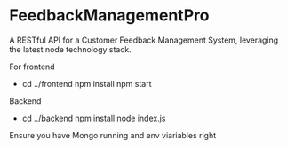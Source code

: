 # FeedbackManagementPro
 A RESTful API for a Customer Feedback Management System, leveraging the latest node technology stack.

For frontend 
 - cd ../frontend
   npm install
   npm start

Backend
- cd ../backend
  npm install
  node index.js

Ensure you have Mongo running and env viariables right
